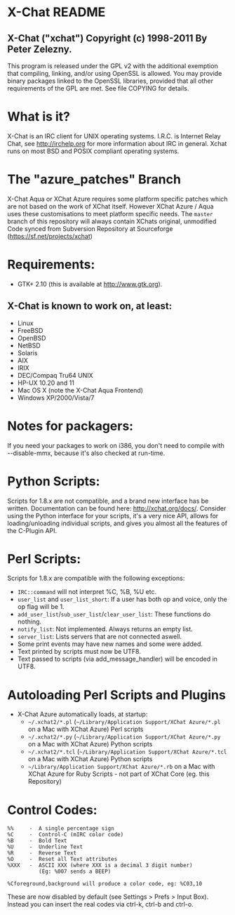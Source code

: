 # X-Chat README

## X-Chat ("xchat") Copyright (c) 1998-2011 By Peter Zelezny.

This program is released under the GPL v2 with the additional exemption
that compiling, linking, and/or using OpenSSL is allowed. You may
provide binary packages linked to the OpenSSL libraries, provided that
all other requirements of the GPL are met. 
See file COPYING for details.

# What is it?

X-Chat is an IRC client for UNIX operating systems. I.R.C. is Internet
Relay Chat, see http://irchelp.org for more information about IRC in
general. Xchat runs on most BSD and POSIX compliant operating systems.

# The "azure_patches" Branch

X-Chat Aqua or XChat Azure requires some platform specific patches which
are not based on the work of XChat itself. However XChat Azure / Aqua uses
these customisations to meet platform specific needs. The `master` branch
of this repository will always contain XChats original, unmodified Code
synced from Subversion Repository at Sourceforge (https://sf.net/projects/xchat)

# Requirements:

* GTK+ 2.10 (this is available at http://www.gtk.org).

## X-Chat is known to work on, at least:

* Linux
* FreeBSD
* OpenBSD
* NetBSD
* Solaris
* AIX
* IRIX
* DEC/Compaq Tru64 UNIX
* HP-UX 10.20 and 11
* Mac OS X (note the X-Chat Aqua Frontend)
* Windows XP/2000/Vista/7

# Notes for packagers:

If you need your packages to work on i386, you don't need to compile with
--disable-mmx, because it's also checked at run-time.

# Python Scripts:

Scripts for 1.8.x are not compatible, and a brand new interface has be
written. Documentation can be found here: http://xchat.org/docs/.
Consider using the Python interface for your scripts, it's a very nice
API, allows for loading/unloading individual scripts, and gives you
almost all the features of the C-Plugin API.

# Perl Scripts:

Scripts for 1.8.x are compatible with the following exceptions:

* `IRC::command` will not interpret %C, %B, %U etc.
* `user_list` and `user_list_short`: If a user has both op and voice, only the op flag will be 1.
* `add_user_list`/`sub_user_list`/`clear_user_list`: These functions do nothing.
* `notify_list`: Not implemented. Always returns an empty list.
* `server_list`: Lists servers that are not connected aswell.
* Some print events may have new names and some were added.
* Text printed by scripts must now be UTF8.
* Text passed to scripts (via add_message_handler) will be encoded in UTF8.

# Autoloading Perl Scripts and Plugins

* X-Chat Azure automatically loads, at startup:
	* `~/.xchat2/*.pl` (`~/Library/Application Support/XChat Azure/*.pl` on a Mac with XChat Azure) Perl scripts
	* `~/.xchat2/*.py` (`~/Library/Application Support/XChat Azure/*.py` on a Mac with XChat Azure) Python scripts
	* `~/.xchat2/*.tcl` (`~/Library/Application Support/XChat Azure/*.tcl` on a Mac with XChat Azure) Python scripts
	* `~/Library/Application Support/XChat Azure/*.rb` on a Mac with XChat Azure for Ruby Scripts - not part of XChat Core (eg. this Repository)

# Control Codes:

    %%     -  A single percentage sign
    %C     -  Control-C (mIRC color code)
    %B     -  Bold Text
    %U     -  Underline Text
    %R     -  Reverse Text
    %O     -  Reset all Text attributes
    %XXX   -  ASCII XXX (where XXX is a decimal 3 digit number)
              (Eg: %007 sends a BEEP)

    %Cforeground,background will produce a color code, eg: %C03,10

These are now disabled by default (see Settings > Prefs > Input Box).
Instead you can insert the real codes via ctrl-k, ctrl-b and ctrl-o.
